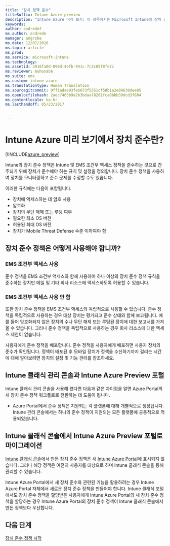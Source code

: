 ```yaml
---
title: "장치 정책 준수"
titleSuffix: Intune Azure preview
description: "Intune Azure 미리 보기: 이 항목에서는 Microsoft Intune의 장치 준수에 대해 알아봅니다."
keywords: 
author: andredm7
ms.author: andredm
manager: angrobe
ms.date: 12/07/2016
ms.topic: article
ms.prod: 
ms.service: microsoft-intune
ms.technology: 
ms.assetid: a916fa0d-890d-4efb-941c-7c3c05f8fe7c
ms.reviewer: muhosabe
ms.suite: ems
ms.custom: intune-azure
ms.translationtype: Human Translation
ms.sourcegitcommit: 9ff1adae93fe6873f5551cf58b1a2e89638dee85
ms.openlocfilehash: 2aec7463b9a2b3bdaa78281fca0bbb39dcd3f884
ms.contentlocale: ko-kr
ms.lasthandoff: 05/23/2017


---
```


# <a name="what-is-device-compliance-in-intune-azure-preview"></a>Intune Azure 미리 보기에서 장치 준수란?

[!INCLUDE[azure_preview](./includes/azure_preview.md)]

Intune의 장치 준수 정책은 Intune 및 EMS 조건부 액세스 정책을 준수하는 것으로 간주되기 위해 장치가 준수해야 하는 규칙 및 설정을 정의합니다. 장치 준수 정책을 사용하여 장치를 모니터링하고 준수 문제를 수정할 수도 있습니다. 

이러한 규칙에는 다음이 포함됩니다.

- 장치에 액세스하는 데 암호 사용
- 암호화
- 장치의 무단 해제 또는 루팅 여부
- 필요한 최소 OS 버전
- 허용된 최대 OS 버전
- 장치가 Mobile Threat Defense 수준 이하여야 함

<!---##  Concepts
Following are some terms and concepts that are useful to understanding how to use compliance policies.

### Device compliance requirements
Compliance requirements are essentially rules like requiring a device PIN or encryption that you can specify as required or not required for a compliance policy.

### Actions for noncompliance

You can specify what needs to happen when a device is determined as noncompliant. This can be a sequence of actions during a specific time.
When you specify these actions, Intune will automatically initiate them in the sequence you specify. See the following example of a sequence of
actions for a device that continues to be in the noncompliant status for
a week:

-   When the device is first determined to be non-compliant, an email with noncompliant notification is sent to the user.

-   3 days after initial noncompliance state, a follow up reminder is sent to the user.

-   5 days after initial noncompliance state, a final reminder with a notification that access to company resources will be blocked on the device in 2 days if the compliance issues are not remediated is sent to the user.

-   7 days after initial noncompliance state, access to company resources is blocked. This requires that you have conditional access policy that specifies that access from noncompliant devices should    be blocked for services such as Exchange and SharePoint.

### Grace Period

This is the time between when a device is first determined as
noncompliant to when access to company resources on that device is blocked. This time allows for time that the user has to resolve
compliance issues on the device. You can also use this time to create your action sequences to send notifications to the user before their access is blocked.

Remember that you need to implement conditional access policies in addition to compliance policies in order for access to company resources to be blocked.--->

##  <a name="how-should-i-use-a-device-compliance-policy"></a>장치 준수 정책은 어떻게 사용해야 합니까?

### <a name="using-ems-conditional-access"></a>EMS 조건부 액세스 사용
준수 정책을 EMS 조건부 액세스와 함께 사용하여 하나 이상의 장치 준수 정책 규칙을 준수하는 장치만 메일 및 기타 회사 리소스에 액세스하도록 허용할 수 있습니다.

### <a name="not-using-ems-conditional-access"></a>EMS 조건부 액세스 사용 안 함
또한 장치 준수 정책을 EMS 조건부 액세스와 독립적으로 사용할 수 있습니다.
준수 정책을 독립적으로 사용하는 경우 대상 장치는 평가되고 준수 상태와 함께 보고됩니다. 예를 들어 암호화되지 않은 장치의 수나 무단 해제 또는 루팅된 장치에 대한 보고서를 가져올 수 있습니다. 그러나 준수 정책을 독립적으로 사용하는 경우 회사 리소스에 대한 액세스 제한이 없습니다.

사용자에게 준수 정책을 배포합니다. 준수 정책을 사용자에게 배포하면 사용자 장치의 준수가 확인됩니다. 정책이 배포된 후 모바일 장치가 정책을 수신하기까지 걸리는 시간에 대해 알아보려면 장치의 설정 및 기능 관리를 참조하세요.

##  <a name="intune-classic-admin-console-vs-intune-azure-preview-portal"></a>Intune 클래식 관리 콘솔과 Intune Azure Preview 포털

Intune 클래식 관리 콘솔을 사용해 왔다면 다음과 같은 차이점을 알면 Azure Portal의 새 장치 준수 정책 워크플로로 전환하는 데 도움이 됩니다.

-   Azure Portal에서 준수 정책은 지원되는 각 플랫폼에 대해 개별적으로 생성됩니다. Intune 관리 콘솔에서는 하나의 준수 정책이 지원되는 모든 플랫폼에 공통적으로 적용되었습니다.

<!--- -   In the Azure portal, you have the ability to specify actions and notifications that are intiated when a device is determined to be noncompliant. This ability does not exist in the Intune admin console.

-   In the Azure portal, you can set a grace period to allow time for the end-user to get their device back to compliance status before they completely lose the ability to get company data on their device. This is not available in the Intune admin console.--->

##  <a name="migration-from-intune-classic-console-to-intune-azure-preview-portal"></a>Intune 클래식 콘솔에서 Intune Azure Preview 포털로 마이그레이션

[Intune 클래식 콘솔](https://manage.microsoft.com)에서 만든 장치 준수 정책은 새 [Intune Azure Portal](https://portal.azure.com)에 표시되지 않습니다. 그러나 해당 정책은 여전히 사용자를 대상으로 하며 Intune 클래식 콘솔을 통해 관리할 수 있습니다.

Intune Azure Portal에서 새 장치 준수와 관련된 기능을 활용하려는 경우 Intune Azure Portal 자체에서 새로운 장치 준수 정책을 만들어야 합니다. Intune 클래식 포털에서도 장치 준수 정책을 할당받은 사용자에게 Intune Azure Portal의 새 장치 준수 정책을 할당하는 경우 Intune Azure Portal의 장치 준수 정책이 Intune 클래식 콘솔에서 만든 정책보다 우선합니다.

##  <a name="next-steps"></a>다음 단계

[장치 준수 정책 시작](device-compliance-get-started.md)


<!---### See also

Conditional access--->


